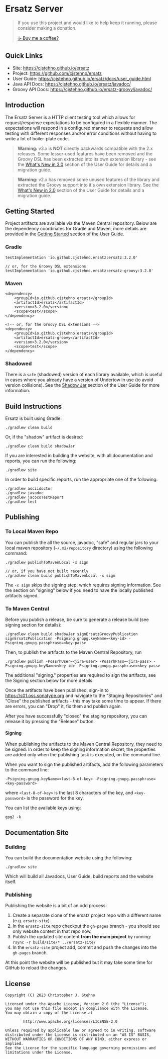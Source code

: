 # Ersatz Server

> If you use this project and would like to help keep it running, please consider making a donation.
>
> [☕ Buy me a coffee?](https://www.paypal.com/donate/?hosted_button_id=JA246LUCNUDHC)

## Quick Links

* Site: https://cjstehno.github.io/ersatz
* Project: https://github.com/cjstehno/ersatz
* User Guide: https://cjstehno.github.io/ersatz/docs/user_guide.html
* Java API Docs: https://cjstehno.github.io/ersatz/javadoc/
* Groovy API Docs: https://cjstehno.github.io/ersatz-groovy/javadoc/

## Introduction

The Ersatz Server is a HTTP client testing tool which allows for request/response expectations to be configured in a 
flexible manner. The expectations will respond in a configured manner to requests and allow testing with different 
responses and/or error conditions without having to write a lot of boiler-plate code.

> **Warning:** v3.x is **NOT** directly backwards compatible with the 2.x releases. Some lesser-used features have been 
> removed and the Groovy DSL has been extracted into its own extension library - see the 
> [What's New in 3.0](http://cjstehno.github.io/ersatz/docs/user_guide.html#_in_3.0) section of the User Guide for 
> details and a migration guide.

> **Warning:** v2.x has removed some unused features of the library and extracted the Groovy support into it's own 
> extension library. See the [What's New in 2.0](http://cjstehno.github.io/ersatz/docs/user_guide.html#_in_2.0) section 
> of the User Guide for details and a migration guide.

## Getting Started

Project artifacts are available via the Maven Central repository. Below are the dependency coordinates for Gradle and 
Maven, more details are provided in the 
[Getting Started](http://cjstehno.github.io/ersatz/docs/user_guide.html#_getting_started) section of the User Guide.

### Gradle

    testImplementation 'io.github.cjstehno.ersatz:ersatz:3.2.0'

    // or, for the Groovy DSL extensions
    testImplementation 'io.github.cjstehno.ersatz:ersatz-groovy:3.2.0'

### Maven

    <dependency>
        <groupId>io.github.cjstehno.ersatz</groupId>
        <artifactId>ersatz</artifactId>
        <version>3.2.0</version>
        <scope>test</scope>
    </dependency>
    
    <!-- or, for the Groovy DSL extensions -->
    <dependency>
        <groupId>io.github.cjstehno.ersatz</groupId>
        <artifactId>ersatz-groovy</artifactId>
        <version>3.2.0</version>
        <scope>test</scope>
    </dependency>

### Shadowed

There is a `safe` (shadowed) version of each library available, which is useful in cases where you already  have a version of Undertow in use (to avoid version collisions). See the [Shadow Jar](http://cjstehno.github.io/ersatz/docs/user_guide.html#_shadow_jar)
section of the User Guide for more information.

## Build Instructions

Ersatz is built using Gradle:

    ./gradlew clean build

Or, if the "shadow" artifact is desired:

    ./gradlew clean build shadowJar

If you are interested in building the website, with all documentation and reports, you can run the following:

    ./gradlew site

In order to build specific reports, run the appropriate one of the following:

    ./gradlew asciidoctor
    ./gradlew javadoc
    ./gradlew jacocoTestReport
    ./gradlew test
    
## Publishing

### To Local Maven Repo

You can publish the all the source, javadoc, "safe" and regular jars to your local maven repository (`~/.m2/repository` directory) using the following command:

    ./gradlew publishToMavenLocal -x sign
    
    // or, if you have not built recently
    ./gradlew clean build publishToMavenLocal -x sign

The `-x sign` skips the signing step, which requires signing information. See the section on "signing" below if you need 
to have the locally published artifacts signed.

### To Maven Central

Before you publish a release, be sure to generate a release build (see signing section for details):

    ./gradlew clean build shadowJar signErsatzGroovyPublication signErsatzPublication -Psigning.gnupg.keyName=<key-id> -Psigning.gnupg.passphrase=<key-pass>

Then, to publish the artifacts to the Maven Central Repository, run

    ./gradlew publish -PossrhUser=<jira-user> -PossrhPass=<jira-pass> -Psigning.gnupg.keyName=<key-id> -Psigning.gnupg.passphrase=<key-pass>

The additional "signing." properties are required to sign the artifacts, see the Signing section below for more details.

Once the artifacts have been published, sign-in to https://s01.oss.sonatype.org and navigate to the "Staging Repositories" 
and "Close" the published artifacts - this may take some time to appear. If there are errors, you can "Drop" it, fix them and publish again.

After you have successfully "closed" the staging repository, you can release it by pressing the "Release" button.

#### Signing

When publishing the artifacts to the Maven Central Repository, they need to be signed. In order to keep the signing 
information secret, the properties are added only when the publishing task is executed, on the command line.

When you want to sign the published artifacts, add the following parameters to the command line:

    -Psigning.gnupg.keyName=<last-8-of-key> -Psigning.gnupg.passphrase=<key-password>

where `<last-8-of-key>` is the last 8 characters of the key, and `<key-password>` is the password for the key.

You can list the available keys using:

    gpg2 -k

## Documentation Site

### Building

You can build the documentation website using the following:

    ./gradlew site

Which will build all Javadocs, User Guide, build reports and the website itself.

### Publishing

Publishing the website is a bit of an odd process:

1. Create a separate clone of the ersatz project repo with a different name (e.g. `ersatz-site`).
2. In the `ersatz-site` repo checkout the `gh-pages` branch - you should see only website content in that repo now.
3. Publish the updated site content **from the main project** by running: `rsync -r build/site/* ../ersatz-site/`
4. In the `ersatz-site` project add, commit and push the changes into the `gh-pages` branch.

At this point the website will be published but it may take some time for GitHub to reload the changes.

## License

```
Copyright (C) 2023 Christopher J. Stehno

Licensed under the Apache License, Version 2.0 (the "License");
you may not use this file except in compliance with the License.
You may obtain a copy of the License at

        http://www.apache.org/licenses/LICENSE-2.0

Unless required by applicable law or agreed to in writing, software
distributed under the License is distributed on an "AS IS" BASIS,
WITHOUT WARRANTIES OR CONDITIONS OF ANY KIND, either express or implied.
See the License for the specific language governing permissions and
limitations under the License.
```
